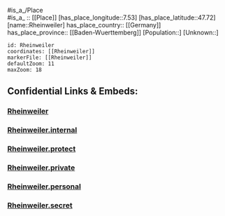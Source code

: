 ﻿---
location: [47.72,7.53] 
mapzoom: [7,12] 
mapmarker: city 
type: City
tags:
- geo/City


SpocWebEntityId: 33735
isDeleted: false
confidential: public

---
#is_a_/Place  
#is_a_ :: [[Place]] 
[has_place_longitude::7.53] 
[has_place_latitude::47.72] 
[name::Rheinweiler] 
has_place_country:: [[Germany]]  
has_place_province:: [[Baden-Wuerttemberg]] 
[Population::] 
[Unknown::] 


```leaflet
id: Rheinweiler
coordinates: [[Rheinweiler]] 
markerFile: [[Rheinweiler]] 
defaultZoom: 11 
maxZoom: 18
```


## Confidential Links & Embeds: 

### [Rheinweiler](/_public/Earth/Continent/Europe/Europe~Central/Germany/Germany~West/Baden-Wuerttemberg/City/Rheinweiler.md) 

### [Rheinweiler.internal](/_internal/Earth/Continent/Europe/Europe~Central/Germany/Germany~West/Baden-Wuerttemberg/City/Rheinweiler.internal.md) 

### [Rheinweiler.protect](/_protect/Earth/Continent/Europe/Europe~Central/Germany/Germany~West/Baden-Wuerttemberg/City/Rheinweiler.protect.md) 

### [Rheinweiler.private](/_private/Earth/Continent/Europe/Europe~Central/Germany/Germany~West/Baden-Wuerttemberg/City/Rheinweiler.private.md) 

### [Rheinweiler.personal](/_personal/Earth/Continent/Europe/Europe~Central/Germany/Germany~West/Baden-Wuerttemberg/City/Rheinweiler.personal.md) 

### [Rheinweiler.secret](/_secret/Earth/Continent/Europe/Europe~Central/Germany/Germany~West/Baden-Wuerttemberg/City/Rheinweiler.secret.md) 
